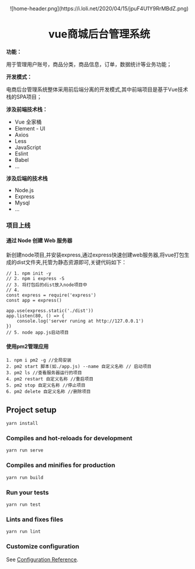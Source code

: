 <p align="center">![home-header.png](https://i.loli.net/2020/04/15/jpuF4U1Y9RrMBdZ.png)</p>

<h1 align="center">vue商城后台管理系统</h1>

**功能：**

用于管理用户账号，商品分类，商品信息，订单，数据统计等业务功能；

**开发模式：**


电商后台管理系统整体采用前后端分离的开发模式,其中前端项目是基于Vue技术栈的SPA项目；

**涉及前端技术栈：**

* Vue 全家桶
* Element - UI
* Axios
* Less
* JavaScript
* Eslint
* Babel
* ...
  
**涉及后端的技术栈**

* Node.js
* Express
* Mysql
* ...

### 项目上线

#### 通过 Node 创建 Web 服务器
新创建node项目,并安装express,通过express快速创建web服务器,将vue打包生成的dist文件夹,托管为静态资源即可,关键代码如下： 

```
// 1. npm init -y
// 2. npm i express -S
// 3. 将打包后的dist放入node项目中
// 4. 
const express = require('express')
const app = express()

app.use(express.static('./dist'))
app.listen(80, () => {
    console.log('server runing at http://127.0.0.1')
})
// 5. node app.js启动项目
```

#### 使用pm2管理应用

```
1. npm i pm2 -g //全局安装
2. pm2 start 脚本(如./app.js) --name 自定义名称 // 启动项目
3. pm2 ls //查看服务器运行的项目
4. pm2 restart 自定义名称 //重启项目
5. pm2 stop 自定义名称 //停止项目
6. pm2 delete 自定义名称 //删除项目
```

## Project setup
```
yarn install
```

### Compiles and hot-reloads for development
```
yarn run serve
```

### Compiles and minifies for production
```
yarn run build
```

### Run your tests
```
yarn run test
```

### Lints and fixes files
```
yarn run lint
```

### Customize configuration
See [Configuration Reference](https://cli.vuejs.org/config/).
